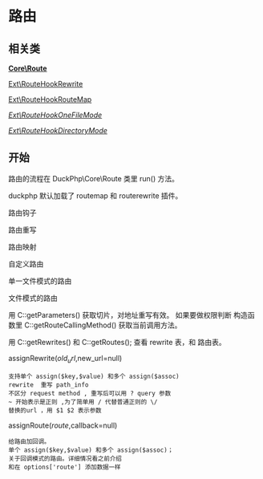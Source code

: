 # 路由
## 相关类

**[Core\Route](ref/Core-Route.md)**

[Ext\RouteHookRewrite](ref/Ext-RouteHookRewrite.md)

[Ext\RouteHookRouteMap](ref/Ext-RouteHookRouteMap.md)

*[Ext\RouteHookOneFileMode](ref/Ext-RouteHookOneFileMode.md)*

*[Ext\RouteHookDirectoryMode](ref/RouteHookDirectoryMode.md)*

## 开始

路由的流程在 DuckPhp\Core\Route 类里
run() 方法。


duckphp 默认加载了 routemap 和 routerewrite 插件。

路由钩子

路由重写

路由映射

自定义路由

单一文件模式的路由

文件模式的路由


用 C::getParameters() 获取切片，对地址重写有效。
如果要做权限判断 构造函数里 C::getRouteCallingMethod() 获取当前调用方法。

用 C::getRewrites() 和 C::getRoutes(); 查看 rewrite 表，和 路由表。

assignRewrite($old_url,$new_url=null)

    支持单个 assign($key,$value) 和多个 assign($assoc)
    rewrite  重写 path_info
    不区分 request method , 重写后可以用 ? query 参数
    ~ 开始表示是正则 ,为了简单用 / 代替普通正则的 \/
    替换的url ，用 $1 $2 表示参数

assignRoute($route,$callback=null)

    给路由加回调。
    单个 assign($key,$value) 和多个 assign($assoc)；
    关于回调模式的路由。详细情况看之前介绍
    和在 options['route'] 添加数据一样
